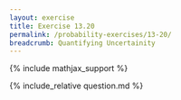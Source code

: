 ```yaml
---
layout: exercise
title: Exercise 13.20
permalink: /probability-exercises/13-20/
breadcrumb: Quantifying Uncertainity
---
```


{% include mathjax_support %}

<div><i class="arrow-up loader" data-chapter="probability-exercises" data-exercise="ex_20" data-rating="0"></i></div>
{% include_relative question.md %}
